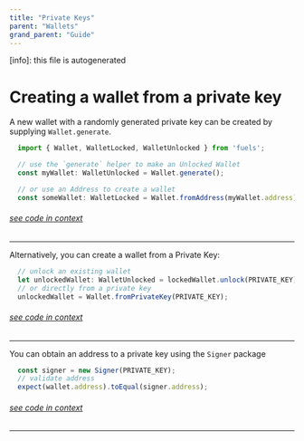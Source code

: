 ```yaml
---
title: "Private Keys"
parent: "Wallets"
grand_parent: "Guide"
---
```


[info]: this file is autogenerated
# Creating a wallet from a private key

A new wallet with a randomly generated private key can be created by supplying `Wallet.generate`.


```typescript
  import { Wallet, WalletLocked, WalletUnlocked } from 'fuels';

  // use the `generate` helper to make an Unlocked Wallet
  const myWallet: WalletUnlocked = Wallet.generate();

  // or use an Address to create a wallet
  const someWallet: WalletLocked = Wallet.fromAddress(myWallet.address);
```
###### [see code in context](https://github.com/FuelLabs/fuels-ts/blob/master/packages/fuel-gauge/src/doc-examples.test.ts#L156-L164)

---


Alternatively, you can create a wallet from a Private Key:


```typescript
  // unlock an existing wallet
  let unlockedWallet: WalletUnlocked = lockedWallet.unlock(PRIVATE_KEY);
  // or directly from a private key
  unlockedWallet = Wallet.fromPrivateKey(PRIVATE_KEY);
```
###### [see code in context](https://github.com/FuelLabs/fuels-ts/blob/master/packages/fuel-gauge/src/doc-examples.test.ts#L170-L175)

---


You can obtain an address to a private key using the `Signer` package

```typescript
  const signer = new Signer(PRIVATE_KEY);
  // validate address
  expect(wallet.address).toEqual(signer.address);
```
###### [see code in context](https://github.com/FuelLabs/fuels-ts/blob/master/packages/fuel-gauge/src/doc-examples.test.ts#L260-L264)

---

